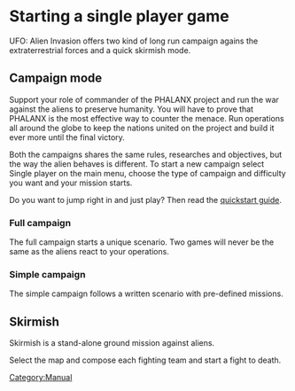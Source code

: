 # Starting a single player game

UFO: Alien Invasion offers two kind of long run campaign agains the
extraterrestrial forces and a quick skirmish mode.

## Campaign mode

Support your role of commander of the PHALANX project and run the war
against the aliens to preserve humanity. You will have to prove that
PHALANX is the most effective way to counter the menace. Run operations
all around the globe to keep the nations united on the project and build
it ever more until the final victory.

Both the campaigns shares the same rules, researches and objectives, but
the way the alien behaves is different. To start a new campaign select
Single player on the main menu, choose the type of campaign and
difficulty you want and your mission starts.

Do you want to jump right in and just play? Then read the [quickstart
guide](Manual/Singleplayer/Quickstart "wikilink").

### Full campaign

The full campaign starts a unique scenario. Two games will never be the
same as the aliens react to your operations.

### Simple campaign

The simple campaign follows a written scenario with pre-defined
missions.

## Skirmish

Skirmish is a stand-alone ground mission against aliens.

Select the map and compose each fighting team and start a fight to
death.

[Category:Manual](Category:Manual "wikilink")